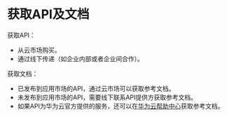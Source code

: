 # 获取API及文档<a name="apig-zh-ug-180307009"></a>

获取API：

-   从云市场购买。
-   通过线下传递（如企业内部或者企业间合作）。

获取文档：

-   已发布到应用市场的API，通过云市场可以获取参考文档。
-   未发布到应用市场的API，需要线下联系API提供方获取参考文档。
-   如果API为华为云官方提供的服务，还可以在[华为云帮助中心](http://support.huaweicloud.com/index.html)获取参考文档。

